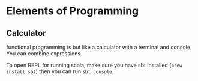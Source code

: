 
# Elements of Programming

## Calculator

functional programming is but like a calculator with a terminal and console. You can combine expressions.

To open REPL for running scala, make sure you have sbt installed (`brew install sbt`) then you can run `sbt console`.

